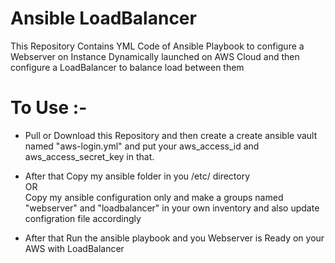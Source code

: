 # Ansible LoadBalancer  
This Repository Contains YML Code of Ansible Playbook to configure a Webserver on Instance Dynamically launched on AWS Cloud and then configure a LoadBalancer to balance load between them

 
# To Use :-
- Pull or Download this Repository and then create a create ansible vault named "aws-login.yml" and put your aws_access_id and aws_access_secret_key in that.

- After that Copy my ansible folder in you /etc/ directory  
  OR  
  Copy my ansible configuration only and make a groups named "webserver" and "loadbalancer" in your own inventory and also update configration file accordingly  
  
- After that Run the ansible playbook and you Webserver is Ready on your AWS with LoadBalancer 
